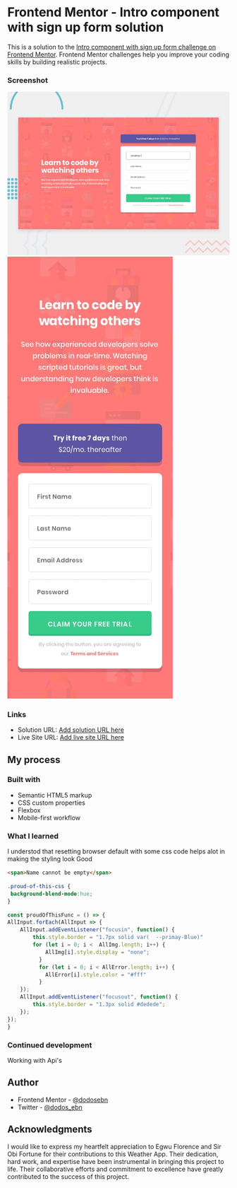 # Frontend Mentor - Intro component with sign up form solution

This is a solution to the [Intro component with sign up form challenge on Frontend Mentor](https://www.frontendmentor.io/challenges/intro-component-with-signup-form-5cf91bd49edda32581d28fd1). Frontend Mentor challenges help you improve your coding skills by building realistic projects. 

### Screenshot

![](./design/desktop-preview.jpg)
![](./design/mobile-design.jpg)

### Links

- Solution URL: [Add solution URL here](https://your-solution-url.com)
- Live Site URL: [Add live site URL here](https://your-live-site-url.com)

## My process

### Built with

- Semantic HTML5 markup
- CSS custom properties
- Flexbox
- Mobile-first workflow

### What I learned

I understod that resetting browser default with some css code helps alot in making the styling look Good
```html
<span>Name cannot be empty</span>
```
```css
.proud-of-this-css {
 background-blend-mode:hue;
}
```
```js
const proudOfThisFunc = () => {
AllInput.forEach(AllInput => {
    AllInput.addEventListener("focusin", function() {
        this.style.border = "1.7px solid var(  --primay-Blue)"
        for (let i = 0; i <  AllImg.length; i++) {
            AllImg[i].style.display = "none";
          }
          for (let i = 0; i < AllError.length; i++) {
            AllError[i].style.color = "#fff"
          }
    });
    AllInput.addEventListener("focusout", function() {
        this.style.border = "1.3px solid #dedede";
    });
});
}
```

### Continued development
Working with Api's 

## Author

- Frontend Mentor - [@dodosebn](https://www.frontendmentor.io/profile/yourusername)
- Twitter - [@dodos_ebn](https://www.twitter.com/dodos_ebn)


## Acknowledgments

I would like to express my heartfelt appreciation to Egwu Florence and Sir Obi Fortune for their contributions to this Weather App. Their dedication, hard work, and expertise have been instrumental in bringing this project to life. Their collaborative efforts and commitment to excellence have greatly contributed to the success of this project.
